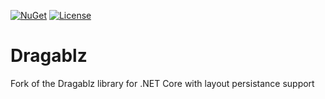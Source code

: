 [![NuGet](https://img.shields.io/nuget/v/HIT.Dragablz.svg)](https://www.nuget.org/packages/HIT.Dragablz) [![License](https://img.shields.io/github/license/highway-it/Dragablz.svg)](LICENSE)

# Dragablz
Fork of the Dragablz library for .NET Core with layout persistance support
